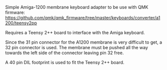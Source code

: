 
Simple Amiga-1200 membrane keyboard adapter to be use with QMK firmware:
https://github.com/qmk/qmk_firmware/tree/master/keyboards/converter/a1200/teensy2pp

Requires a Teensy 2++ board to interface with the Amiga keyboard.

Since the 31 pin connector for the A1200 membrane is very difficult to get, a 32 pin connector is used. The membrane must be pushed all the way towards the left side of the connector leaving pin 32 free.

A 40 pin DIL footprint is used to fit the Teensy 2++ board.
